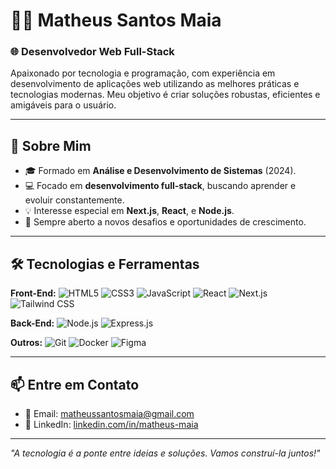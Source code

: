 # 👨‍💻 Matheus Santos Maia 

### 🌐 Desenvolvedor Web Full-Stack  
Apaixonado por tecnologia e programação, com experiência em desenvolvimento de aplicações web utilizando as melhores práticas e tecnologias modernas. Meu objetivo é criar soluções robustas, eficientes e amigáveis para o usuário.

---

## 🚀 Sobre Mim 
- 🎓 Formado em **Análise e Desenvolvimento de Sistemas** (2024).
- 💻 Focado em **desenvolvimento full-stack**, buscando aprender e evoluir constantemente.
- 💡 Interesse especial em **Next.js**, **React**, e **Node.js**.
- 📖 Sempre aberto a novos desafios e oportunidades de crescimento.

---

## 🛠️ Tecnologias e Ferramentas

**Front-End:**
![HTML5](https://img.shields.io/badge/HTML5-%23E34F26.svg?style=flat&logo=html5&logoColor=white)
![CSS3](https://img.shields.io/badge/CSS3-%231572B6.svg?style=flat&logo=css3&logoColor=white)
![JavaScript](https://img.shields.io/badge/JavaScript-%23F7DF1E.svg?style=flat&logo=javascript&logoColor=black)
![React](https://img.shields.io/badge/React-%2361DAFB.svg?style=flat&logo=react&logoColor=black)
![Next.js](https://img.shields.io/badge/Next.js-%23000000.svg?style=flat&logo=nextdotjs&logoColor=white)
![Tailwind CSS](https://img.shields.io/badge/TailwindCSS-%2338B2AC.svg?style=flat&logo=tailwind-css&logoColor=white)

**Back-End:**
![Node.js](https://img.shields.io/badge/Node.js-%23339933.svg?style=flat&logo=nodedotjs&logoColor=white)
![Express.js](https://img.shields.io/badge/Express.js-%23000000.svg?style=flat&logo=express&logoColor=white)


**Outros:**
![Git](https://img.shields.io/badge/Git-%23F05033.svg?style=flat&logo=git&logoColor=white)
![Docker](https://img.shields.io/badge/Docker-%232496ED.svg?style=flat&logo=docker&logoColor=white)
![Figma](https://img.shields.io/badge/Figma-%23F24E1E.svg?style=flat&logo=figma&logoColor=white)

---


## 📫 Entre em Contato 

- 📧 Email: [matheussantosmaia@gmail.com](mailto:matheussantosmaia@gmail.com)  
- 🔗 LinkedIn: [linkedin.com/in/matheus-maia](https://www.linkedin.com/in/matheus-santos-maia)  

---

*"A tecnologia é a ponte entre ideias e soluções. Vamos construí-la juntos!"*
